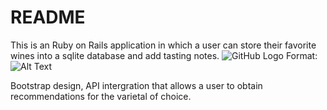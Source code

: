 # README

This is an Ruby on Rails application in which a user can store their favorite wines into a sqlite database and add tasting notes.
![GitHub Logo](/images/logo.png)
Format: ![Alt Text](url)


 Bootstrap design, API intergration that allows a user to obtain recommendations for the varietal of choice.


